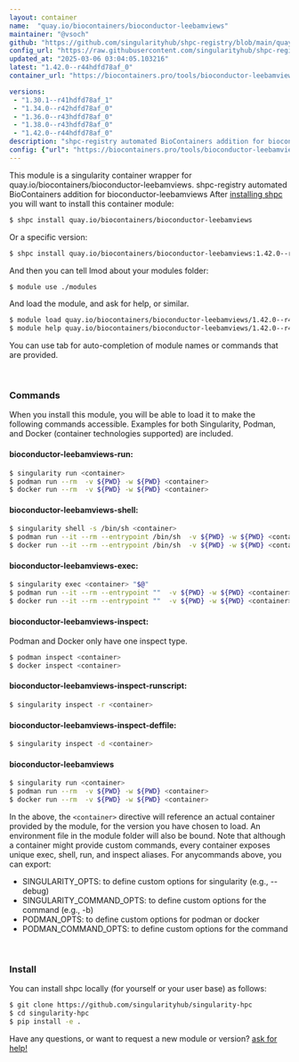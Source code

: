 ```yaml
---
layout: container
name:  "quay.io/biocontainers/bioconductor-leebamviews"
maintainer: "@vsoch"
github: "https://github.com/singularityhub/shpc-registry/blob/main/quay.io/biocontainers/bioconductor-leebamviews/container.yaml"
config_url: "https://raw.githubusercontent.com/singularityhub/shpc-registry/main/quay.io/biocontainers/bioconductor-leebamviews/container.yaml"
updated_at: "2025-03-06 03:04:05.103216"
latest: "1.42.0--r44hdfd78af_0"
container_url: "https://biocontainers.pro/tools/bioconductor-leebamviews"

versions:
 - "1.30.1--r41hdfd78af_1"
 - "1.34.0--r42hdfd78af_0"
 - "1.36.0--r43hdfd78af_0"
 - "1.38.0--r43hdfd78af_0"
 - "1.42.0--r44hdfd78af_0"
description: "shpc-registry automated BioContainers addition for bioconductor-leebamviews"
config: {"url": "https://biocontainers.pro/tools/bioconductor-leebamviews", "maintainer": "@vsoch", "description": "shpc-registry automated BioContainers addition for bioconductor-leebamviews", "latest": {"1.42.0--r44hdfd78af_0": "sha256:41a32bd5dcccab272573c28c3befc5c059a908d1d260a0db418d953e44e33cb5"}, "tags": {"1.30.1--r41hdfd78af_1": "sha256:3e6014da428d5add2b26f488e84c917f70892660a0c456fbe5b37537c181e37f", "1.34.0--r42hdfd78af_0": "sha256:ef5060536321e6674e9dbca933654f124387883412c0db4bc60f0a4b243090b8", "1.36.0--r43hdfd78af_0": "sha256:f6367dc2d9e80bcad841fc33ff2713c5f5f8e390a1dd216e2287535cc0789aba", "1.38.0--r43hdfd78af_0": "sha256:ccdea0e0ddffa8a9f76f9aa78b3d145d092d2dd231a3e9d7d47a399e69d49407", "1.42.0--r44hdfd78af_0": "sha256:41a32bd5dcccab272573c28c3befc5c059a908d1d260a0db418d953e44e33cb5"}, "docker": "quay.io/biocontainers/bioconductor-leebamviews"}
---
```


This module is a singularity container wrapper for quay.io/biocontainers/bioconductor-leebamviews.
shpc-registry automated BioContainers addition for bioconductor-leebamviews
After [installing shpc](#install) you will want to install this container module:


```bash
$ shpc install quay.io/biocontainers/bioconductor-leebamviews
```

Or a specific version:

```bash
$ shpc install quay.io/biocontainers/bioconductor-leebamviews:1.42.0--r44hdfd78af_0
```

And then you can tell lmod about your modules folder:

```bash
$ module use ./modules
```

And load the module, and ask for help, or similar.

```bash
$ module load quay.io/biocontainers/bioconductor-leebamviews/1.42.0--r44hdfd78af_0
$ module help quay.io/biocontainers/bioconductor-leebamviews/1.42.0--r44hdfd78af_0
```

You can use tab for auto-completion of module names or commands that are provided.

<br>

### Commands

When you install this module, you will be able to load it to make the following commands accessible.
Examples for both Singularity, Podman, and Docker (container technologies supported) are included.

#### bioconductor-leebamviews-run:

```bash
$ singularity run <container>
$ podman run --rm  -v ${PWD} -w ${PWD} <container>
$ docker run --rm  -v ${PWD} -w ${PWD} <container>
```

#### bioconductor-leebamviews-shell:

```bash
$ singularity shell -s /bin/sh <container>
$ podman run --it --rm --entrypoint /bin/sh  -v ${PWD} -w ${PWD} <container>
$ docker run --it --rm --entrypoint /bin/sh  -v ${PWD} -w ${PWD} <container>
```

#### bioconductor-leebamviews-exec:

```bash
$ singularity exec <container> "$@"
$ podman run --it --rm --entrypoint ""  -v ${PWD} -w ${PWD} <container> "$@"
$ docker run --it --rm --entrypoint ""  -v ${PWD} -w ${PWD} <container> "$@"
```

#### bioconductor-leebamviews-inspect:

Podman and Docker only have one inspect type.

```bash
$ podman inspect <container>
$ docker inspect <container>
```

#### bioconductor-leebamviews-inspect-runscript:

```bash
$ singularity inspect -r <container>
```

#### bioconductor-leebamviews-inspect-deffile:

```bash
$ singularity inspect -d <container>
```



#### bioconductor-leebamviews

```bash
$ singularity run <container>
$ podman run --rm  -v ${PWD} -w ${PWD} <container>
$ docker run --rm  -v ${PWD} -w ${PWD} <container>
```


In the above, the `<container>` directive will reference an actual container provided
by the module, for the version you have chosen to load. An environment file in the
module folder will also be bound. Note that although a container
might provide custom commands, every container exposes unique exec, shell, run, and
inspect aliases. For anycommands above, you can export:

 - SINGULARITY_OPTS: to define custom options for singularity (e.g., --debug)
 - SINGULARITY_COMMAND_OPTS: to define custom options for the command (e.g., -b)
 - PODMAN_OPTS: to define custom options for podman or docker
 - PODMAN_COMMAND_OPTS: to define custom options for the command

<br>

### Install

You can install shpc locally (for yourself or your user base) as follows:

```bash
$ git clone https://github.com/singularityhub/singularity-hpc
$ cd singularity-hpc
$ pip install -e .
```

Have any questions, or want to request a new module or version? [ask for help!](https://github.com/singularityhub/singularity-hpc/issues)